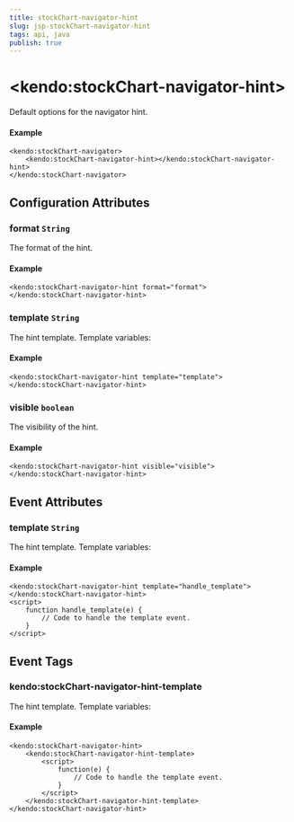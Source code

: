 ```yaml
---
title: stockChart-navigator-hint
slug: jsp-stockChart-navigator-hint
tags: api, java
publish: true
---
```


# \<kendo:stockChart-navigator-hint\>

Default options for the navigator hint.

#### Example
    <kendo:stockChart-navigator>
        <kendo:stockChart-navigator-hint></kendo:stockChart-navigator-hint>
    </kendo:stockChart-navigator>

## Configuration Attributes

### format `String`

The format of the hint.

#### Example
    <kendo:stockChart-navigator-hint format="format">
    </kendo:stockChart-navigator-hint>

### template `String`

The hint template.
Template variables:

#### Example
    <kendo:stockChart-navigator-hint template="template">
    </kendo:stockChart-navigator-hint>

### visible `boolean`

The visibility of the hint.

#### Example
    <kendo:stockChart-navigator-hint visible="visible">
    </kendo:stockChart-navigator-hint>


## Event Attributes

### template `String`

The hint template.
Template variables:


#### Example
    <kendo:stockChart-navigator-hint template="handle_template">
    </kendo:stockChart-navigator-hint>
    <script>
        function handle_template(e) {
            // Code to handle the template event.
        }
    </script>

## Event Tags

### kendo:stockChart-navigator-hint-template

The hint template.
Template variables:


#### Example
    <kendo:stockChart-navigator-hint>
        <kendo:stockChart-navigator-hint-template>
            <script>
                function(e) {
                    // Code to handle the template event.
                }
            </script>
        </kendo:stockChart-navigator-hint-template>
    </kendo:stockChart-navigator-hint>

